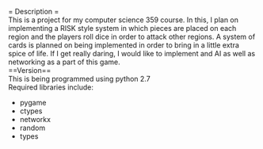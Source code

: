 = Description =<br>
This is a project for my computer science 359 course.  In this, I plan on implementing a RISK style system in which pieces are placed on each region and the players roll dice in order to attack other regions.  A system of cards is planned on being implemented in order to bring in a little extra spice of life.  If I get really daring, I would like to implement and AI as well as networking as a part of this game.<br>
==Version==<br>
This is being programmed using python 2.7<br>
Required libraries include:<br>
 * pygame<br>
 * ctypes<br>
 * networkx<br>
 * random<br>
 * types<br>